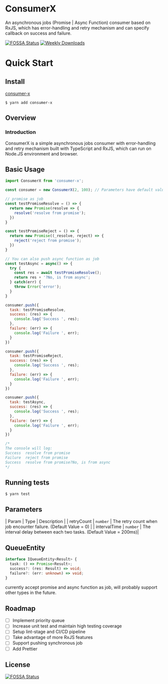 # ConsumerX
An asynchronous jobs (Promise | Async Function) consumer based on RxJS, which has error-handling and retry mechanism and can specify callback on success and failure.

[![FOSSA Status](https://app.fossa.com/api/projects/git%2Bgithub.com%2Fkylemocode%2FConsumerX.svg?type=shield)](https://app.fossa.com/projects/git%2Bgithub.com%2Fkylemocode%2FConsumerX?ref=badge_shield)
[![Weekly Downloads](https://img.shields.io/npm/dw/consumer-x)](https://img.shields.io/npm/dw/consumer-x)

# Quick Start

## Install

[consumer-x](https://www.npmjs.com/package/consumer-x)
```shell
$ yarn add consumer-x
```

## Overview
### Introduction
ConsumerX is a simple asynchronous jobs consumer with error-handling and retry 
mechanism built with TypeScript and RxJS, which can run on Node.JS environment and browser.

## Basic Usage

```javascript
import ConsumerX from 'consumer-x';

const consumer = new ConsumerX(2, 100); // Parameters have default value: retryCount = 0, intervalTime = 200

// promise as job
const testPromiseResolve = () => {
  return new Promise(resolve => {
    resolve('resolve from promise');
  })
}

const testPromiseReject = () => {
  return new Promise((_resolve, reject) => {
    reject('reject from promise');
  })
}

// You can also push async function as job
const testAsync = async() => {
  try {
    const res = await testPromiseResolve();
    return res + '?No, is from async';
  } catch(err) {
    throw Error('error');
  }
}

consumer.push({
  task: testPromiseResolve,
  success: (res) => {
    console.log('Success ', res);
  },
  failure: (err) => {
    console.log('Failure ', err);
  }
})

consumer.push({
  task: testPromiseReject,
  success: (res) => {
    console.log('Success ', res);
  },
  failure: (err) => {
    console.log('Failure ', err);
  }
})

consumer.push({
  task: testAsync,
  success: (res) => {
    console.log('Success ', res);
  },
  failure: (err) => {
    console.log('Failure ', err);
  }
})

/*
The console will log:
Success  resolve from promise
Failure  reject from promise
Success  resolve from promise?No, is from async
*/

```

## Running tests

```shell
$ yarn test
```

## Parameters

| Param        | Type      | Description | 
| retryCount    | `number`  | The retry count when job encounter failure. (Default Value = 0) |
| intervalTime    | `number`  | The interval delay between each two tasks. (Default Value = 200ms)|

## QueueEntity
```typescript
interface IQueueEntity<Result> {
  task: () => Promise<Result>;
  success?: (res: Result) => void;
  failure?: (err: unknown) => void;
}
```
currently accept promise and async function as job, will probably support other types in the future.


## Roadmap
  - [ ] Implement priority queue
  - [ ] Increase unit test and maintain high testing coverage
  - [ ] Setup lint-stage and CI/CD pipeline
  - [ ] Take advantage of more RxJS features
  - [ ] Support pushing synchronous job
  - [ ] Add Prettier

## License
[![FOSSA Status](https://app.fossa.com/api/projects/git%2Bgithub.com%2Fkylemocode%2FConsumerX.svg?type=large)](https://app.fossa.com/projects/git%2Bgithub.com%2Fkylemocode%2FConsumerX?ref=badge_large)